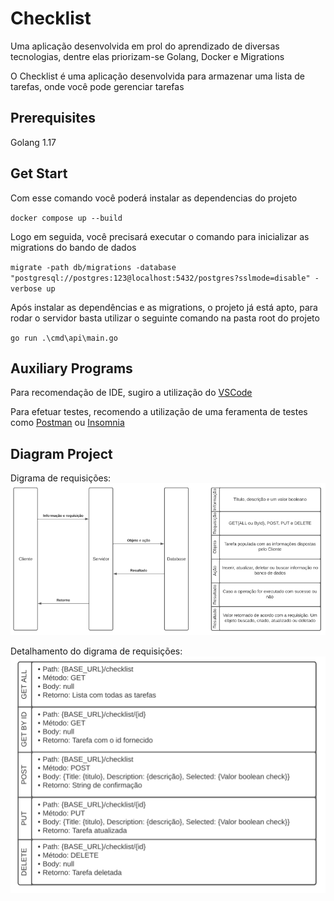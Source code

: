 # Checklist

Uma aplicação desenvolvida em prol do aprendizado de diversas tecnologias, dentre elas priorizam-se Golang, Docker e Migrations

O Checklist é uma aplicação desenvolvida para armazenar uma lista de tarefas, onde você pode gerenciar tarefas

## Prerequisites 
Golang 1.17

## Get Start
Com esse comando você poderá instalar as dependencias do projeto

`docker compose up --build`

Logo em seguida, você precisará executar o comando para inicializar as migrations do bando de dados

`migrate -path db/migrations -database "postgresql://postgres:123@localhost:5432/postgres?sslmode=disable" -verbose up`

Após instalar as dependências e as migrations, o projeto já está apto, para rodar o servidor basta utilizar o seguinte comando na pasta root do projeto

`go run .\cmd\api\main.go`

## Auxiliary Programs 
Para recomendação de IDE, sugiro a utilização do [VSCode](https://code.visualstudio.com)

Para efetuar testes, recomendo a utilização de uma feramenta de testes como [Postman](https://www.postman.com/downloads/) ou [Insomnia](https://insomnia.rest/download)

## Diagram Project

Digrama de requisições:
![alt text][Diagram]

[Diagram]: ./Diagram/imgs/Requests.png "Diagrama de requisições"

Detalhamento do digrama de requisições:
![alt text][DiagramDetails]

[DiagramDetails]: ./Diagram/imgs/RequestDetails.png "Diagrama de requisições"
